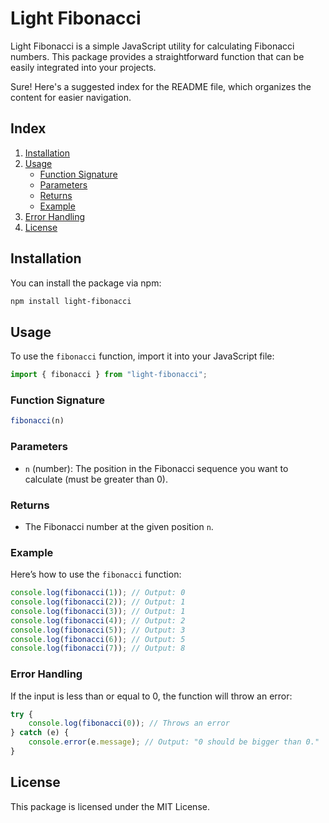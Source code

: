 # Light Fibonacci

Light Fibonacci is a simple JavaScript utility for calculating Fibonacci numbers. This package provides a straightforward function that can be easily integrated into your projects.

Sure! Here's a suggested index for the README file, which organizes the content for easier navigation.

## Index

1. [Installation](#installation)
2. [Usage](#usage)
   - [Function Signature](#function-signature)
   - [Parameters](#parameters)
   - [Returns](#returns)
   - [Example](#example)
3. [Error Handling](#error-handling)
4. [License](#license)


## Installation

You can install the package via npm:

```bash
npm install light-fibonacci
```

## Usage

To use the `fibonacci` function, import it into your JavaScript file:

```javascript
import { fibonacci } from "light-fibonacci";
```

### Function Signature

```javascript
fibonacci(n)
```

### Parameters

- `n` (number): The position in the Fibonacci sequence you want to calculate (must be greater than 0).

### Returns

- The Fibonacci number at the given position `n`.

### Example

Here’s how to use the `fibonacci` function:

```javascript
console.log(fibonacci(1)); // Output: 0
console.log(fibonacci(2)); // Output: 1
console.log(fibonacci(3)); // Output: 1
console.log(fibonacci(4)); // Output: 2
console.log(fibonacci(5)); // Output: 3
console.log(fibonacci(6)); // Output: 5
console.log(fibonacci(7)); // Output: 8
```

### Error Handling

If the input is less than or equal to 0, the function will throw an error:

```javascript
try {
    console.log(fibonacci(0)); // Throws an error
} catch (e) {
    console.error(e.message); // Output: "0 should be bigger than 0."
}
```

## License

This package is licensed under the MIT License.